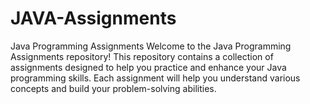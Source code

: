 # JAVA-Assignments
Java Programming Assignments Welcome to the Java Programming Assignments repository! This repository contains a collection of assignments designed to help you practice and enhance your Java programming skills. Each assignment will help you understand various concepts and build your problem-solving abilities.
